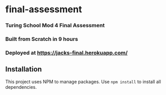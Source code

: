# final-assessment
### Turing School Mod 4 Final Assessment
### Built from Scratch in 9 hours
### Deployed at https://jacks-final.herokuapp.com/

## Installation

This project uses NPM to manage packages. Use ```npm install``` to install all dependencies.


